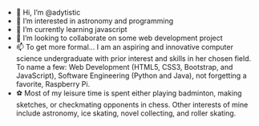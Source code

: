 - 👋 Hi, I’m @adytistic
- 👀 I’m interested in astronomy and programming
- 🌱 I’m currently learning javascript
- 💞️ I’m looking to collaborate on some web development project
- 📫 To get more formal... I am an aspiring and innovative computer science undergraduate with prior interest and skills in her chosen field. To name a few: Web Development      (HTML5,  CSS3, Bootstrap, and JavaScript), Software Engineering (Python and Java), not forgetting a favorite, Raspberry Pi.
- ⚽ Most of my leisure time is spent either playing badminton, making sketches, or checkmating opponents in chess. Other interests of mine include astronomy, ice skating, novel  collecting, and roller skating.

<!---
adytistic/adytistic is a ✨ special ✨ repository because its `README.md` (this file) appears on your GitHub profile.
You can click the Preview link to take a look at your changes.
--->
